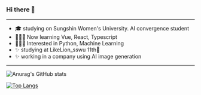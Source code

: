 ### Hi there 👋

<!--
**Kim-Yun-Seo/Kim-Yun-Seo** is a ✨ _special_ ✨ repository because its `README.md` (this file) appears on your GitHub profile.

Here are some ideas to get you started: 
-->

* * *

- :mortar_board: studying on Sungshin Women's University. AI convergence student
- 👩🏻‍💻  Now learning Vue, React, Typescript
- 👩🏻‍💻  Interested in Python, Machine Learning
- :sparkles: studying at LikeLion_sswu 11th🦁
- :sparkles: working in a company using AI image generation
* * *

![Anurag's GitHub stats](https://github-readme-stats.vercel.app/api?username=Kim-Yun-Seo&show_icons=true&theme=one_dark_pro)



[![Top Langs](https://github-readme-stats.vercel.app/api/top-langs/?username=Kim-Yun-Seo)](https://github.com/anuraghazra/github-readme-stats)
